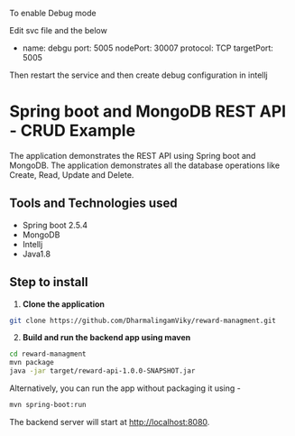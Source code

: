 To enable Debug mode

Edit svc file and the below 

- name: debgu
    port: 5005
    nodePort: 30007
    protocol: TCP
    targetPort: 5005

	
Then restart the service and then create debug configuration in intellj


# Spring boot and MongoDB REST API - CRUD Example

The application demonstrates the REST API using Spring boot and MongoDB. The application demonstrates all the database operations like Create, Read, Update and Delete.

## Tools and Technologies used

* Spring boot 2.5.4
* MongoDB
* Intellj
* Java1.8


## Step to install

1. **Clone the application**

```bash
git clone https://github.com/DharmalingamViky/reward-managment.git
```

2. **Build and run the backend app using maven**

```bash
cd reward-managment
mvn package
java -jar target/reward-api-1.0.0-SNAPSHOT.jar
```

Alternatively, you can run the app without packaging it using -

```bash
mvn spring-boot:run
```

The backend server will start at <http://localhost:8080>.